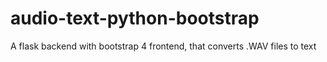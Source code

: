 # audio-text-python-bootstrap
A flask backend with bootstrap 4 frontend, that converts .WAV files to text
